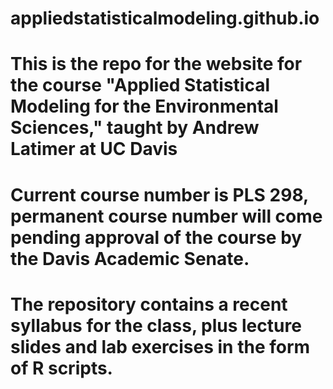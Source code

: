 # appliedstatisticalmodeling.github.io
# This is the repo for the website for the course "Applied Statistical Modeling for the Environmental Sciences," taught by Andrew Latimer at UC Davis 
# Current course number is PLS 298, permanent course number will come pending approval of the course by the Davis Academic Senate.
# The repository contains a recent syllabus for the class, plus lecture slides and lab exercises in the form of R scripts. 
